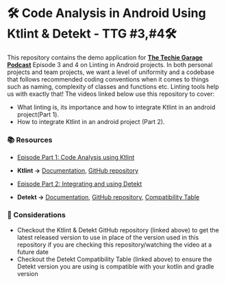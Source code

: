 # 🛠️ Code Analysis in Android Using Ktlint & Detekt - TTG #3,#4🛠️
This repository contains the demo application for **[The Techie Garage Podcast](https://www.youtube.com/@thetechiegarage/videos)** Episode 3 and 4 on Linting in Android projects. In both personal projects and team projects, we want a level of uniformity and a codebase that follows recommended coding conventions when it comes to things such as naming, complexity of classes and functions etc. Linting tools help us with exactly that! The videos linked below use this repository to cover:
- What linting is, its importance and how to integrate Ktlint in an android project(Part 1).
- How to integrate Ktlint in an android project (Part 2).

### 📚 Resources
- [Episode Part 1: Code Analysis using Ktlint](https://youtu.be/qgcpmslBvvY)
- **Ktlint ->** [Documentation](https://pinterest.github.io/ktlint/latest/rules/code-styles/), [GitHub repository](https://github.com/pinterest/ktlint)
  
- [Episode Part 2: Integrating and using Detekt](https://youtu.be/qgcpmslBvvY)
- **Detekt ->** [Documentation](https://detekt.dev/docs/intro), [GitHub repository](https://github.com/detekt/detekt), [Compatibility Table](https://detekt.dev/docs/introduction/compatibility)

### 📌 Considerations
- Checkout the Ktlint & Detekt GitHub repository (linked above) to get the latest released version to use in place of the version used in this repository if you are checking this repository/watching the video at a future date
- Checkout the Detekt Compatibility Table (linked above) to ensure the Detekt version you are using is compatible with your kotlin and gradle version
